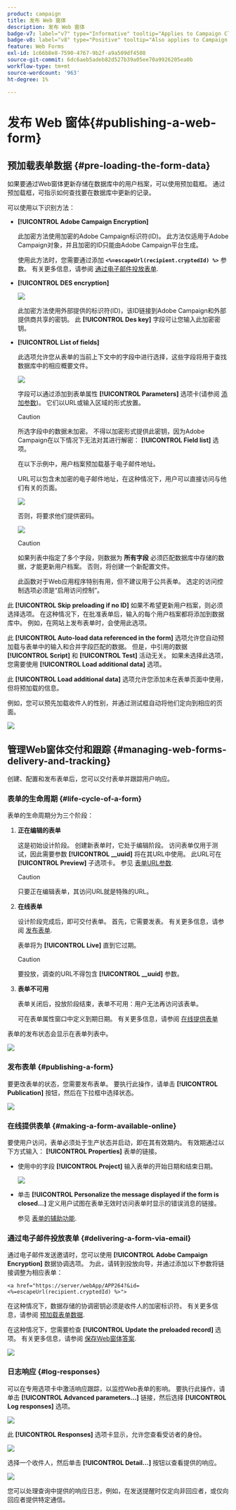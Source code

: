 ```yaml
---
product: campaign
title: 发布 Web 窗体
description: 发布 Web 窗体
badge-v7: label="v7" type="Informative" tooltip="Applies to Campaign Classic v7"
badge-v8: label="v8" type="Positive" tooltip="Also applies to Campaign v8"
feature: Web Forms
exl-id: 1c66b8e8-7590-4767-9b2f-a9a509df4508
source-git-commit: 6dc6aeb5adeb82d527b39a05ee70a9926205ea0b
workflow-type: tm+mt
source-wordcount: '963'
ht-degree: 1%

---
```


# 发布 Web 窗体{#publishing-a-web-form}



## 预加载表单数据 {#pre-loading-the-form-data}

如果要通过Web窗体更新存储在数据库中的用户档案，可以使用预加载框。 通过预加载框，可指示如何查找要在数据库中更新的记录。

可以使用以下识别方法：

* **[!UICONTROL Adobe Campaign Encryption]**

   此加密方法使用加密的Adobe Campaign标识符(ID)。 此方法仅适用于Adobe Campaign对象，并且加密的ID只能由Adobe Campaign平台生成。

   使用此方法时，您需要通过添加 **`<%=escapeUrl(recipient.cryptedId) %>`** 参数。 有关更多信息，请参阅 [通过电子邮件投放表单](#delivering-a-form-via-email).

* **[!UICONTROL DES encryption]**

   ![](assets/s_ncs_admin_survey_preload_methods_001.png)

   此加密方法使用外部提供的标识符(ID)，该ID链接到Adobe Campaign和外部提供商共享的密钥。 此 **[!UICONTROL Des key]** 字段可让您输入此加密密钥。

* **[!UICONTROL List of fields]**

   此选项允许您从表单的当前上下文中的字段中进行选择，这些字段将用于查找数据库中的相应概要文件。

   ![](assets/s_ncs_admin_survey_preload_methods_002.png)

   字段可以通过添加到表单属性 **[!UICONTROL Parameters]** 选项卡(请参阅 [添加参数](defining-web-forms-properties.md#adding-parameters))。 它们以URL或输入区域的形式放置。

   >[!CAUTION]
   >
   >所选字段中的数据未加密。 不得以加密形式提供此密钥，因为Adobe Campaign在以下情况下无法对其进行解密： **[!UICONTROL Field list]** 选项。

   在以下示例中，用户档案预加载基于电子邮件地址。

   URL可以包含未加密的电子邮件地址，在这种情况下，用户可以直接访问与他们有关的页面。

   ![](assets/s_ncs_admin_survey_preload_methods_003.png)

   否则，将要求他们提供密码。

   ![](assets/s_ncs_admin_survey_preload_methods_004.png)

   >[!CAUTION]
   >
   >如果列表中指定了多个字段，则数据为 **所有字段** 必须匹配数据库中存储的数据，才能更新用户档案。 否则，将创建一个新配置文件。
   > 
   >此函数对于Web应用程序特别有用，但不建议用于公共表单。 选定的访问控制选项必须是“启用访问控制”。

此 **[!UICONTROL Skip preloading if no ID]** 如果不希望更新用户档案，则必须选择选项。 在这种情况下，在批准表单后，输入的每个用户档案都将添加到数据库中。 例如，在网站上发布表单时，会使用此选项。

此 **[!UICONTROL Auto-load data referenced in the form]** 选项允许您自动预加载与表单中的输入和合并字段匹配的数据。 但是，中引用的数据 **[!UICONTROL Script]** 和 **[!UICONTROL Test]** 活动无关。 如果未选择此选项，您需要使用 **[!UICONTROL Load additional data]** 选项。

此 **[!UICONTROL Load additional data]** 选项允许您添加未在表单页面中使用，但将预加载的信息。

例如，您可以预先加载收件人的性别，并通过测试框自动将他们定向到相应的页面。

![](assets/s_ncs_admin_survey_preload_ex.png)

## 管理Web窗体交付和跟踪 {#managing-web-forms-delivery-and-tracking}

创建、配置和发布表单后，您可以交付表单并跟踪用户响应。

### 表单的生命周期 {#life-cycle-of-a-form}

表单的生命周期分为三个阶段：

1. **正在编辑的表单**

   这是初始设计阶段。 创建新表单时，它处于编辑阶段。 访问表单仅用于测试，因此需要参数 **[!UICONTROL __uuid]** 将在其URL中使用。 此URL可在 **[!UICONTROL Preview]** 子选项卡。 参见 [表单URL参数](defining-web-forms-properties.md#form-url-parameters).

   >[!CAUTION]
   >
   >只要正在编辑表单，其访问URL就是特殊的URL。

1. **在线表单**

   设计阶段完成后，即可交付表单。 首先，它需要发表。 有关更多信息，请参阅 [发布表单](#publishing-a-form).

   表单将为 **[!UICONTROL Live]** 直到它过期。

   >[!CAUTION]
   >
   >要投放，调查的URL不得包含 **[!UICONTROL __uuid]** 参数。

1. **表单不可用**

   表单关闭后，投放阶段结束，表单不可用：用户无法再访问该表单。

   可在表单属性窗口中定义到期日期。 有关更多信息，请参阅 [在线提供表单](#making-a-form-available-online)

表单的发布状态会显示在表单列表中。

![](assets/s_ncs_admin_survey_status.png)

### 发布表单 {#publishing-a-form}

要更改表单的状态，您需要发布表单。 要执行此操作，请单击 **[!UICONTROL Publication]** 按钮，然后在下拉框中选择状态。

![](assets/webapp_publish_webform.png)

### 在线提供表单 {#making-a-form-available-online}

要使用户访问，表单必须处于生产状态并启动，即在其有效期内。 有效期通过以下方式输入： **[!UICONTROL Properties]** 表单的链接。

* 使用中的字段 **[!UICONTROL Project]** 输入表单的开始日期和结束日期。

   ![](assets/webapp_availability_date.png)

* 单击 **[!UICONTROL Personalize the message displayed if the form is closed...]** 定义用户试图在表单无效时访问表单时显示的错误消息的链接。

   参见 [表单的辅助功能](defining-web-forms-properties.md#accessibility-of-the-form).

### 通过电子邮件投放表单 {#delivering-a-form-via-email}

通过电子邮件发送邀请时，您可以使用 **[!UICONTROL Adobe Campaign Encryption]** 数据协调选项。 为此，请转到投放向导，并通过添加以下参数将链接调整为相应表单：

```
<a href="https://server/webApp/APP264?&id=<%=escapeUrl(recipient.cryptedId) %>">
```

在这种情况下，数据存储的协调密钥必须是收件人的加密标识符。 有关更多信息，请参阅 [预加载表单数据](#pre-loading-the-form-data).

在这种情况下，您需要检查 **[!UICONTROL Update the preloaded record]** 选项。 有关更多信息，请参阅 [保存Web窗体答案](web-forms-answers.md#saving-web-forms-answers).

![](assets/s_ncs_admin_survey_save_box_option.png)

### 日志响应 {#log-responses}

可以在专用选项卡中激活响应跟踪，以监控Web表单的影响。 要执行此操作，请单击 **[!UICONTROL Advanced parameters...]** 链接，然后选择 **[!UICONTROL Log responses]** 选项。

![](assets/s_ncs_admin_survey_trace.png)

此 **[!UICONTROL Responses]** 选项卡显示，允许您查看受访者的身份。

![](assets/s_ncs_admin_survey_trace_tab.png)

选择一个收件人，然后单击 **[!UICONTROL Detail...]** 按钮以查看提供的响应。

![](assets/s_ncs_admin_survey_trace_edit.png)

您可以处理查询中提供的响应日志，例如，在发送提醒时仅定向非回应者，或仅向回应者提供特定通信。
